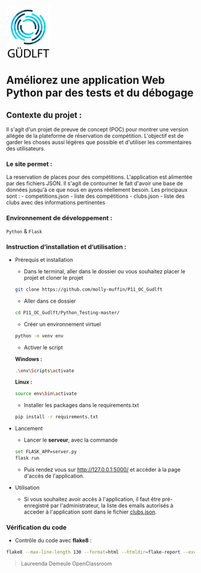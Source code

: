 ![Alt text](https://github.com/molly-muffin/P11_OC_Gudlft/blob/QA/Python_Testing-master/images/logo.png)

# Améliorez une application Web Python par des tests et du débogage

## Contexte du projet : 
Il s'agit d'un projet de preuve de concept (POC) pour montrer une version allégée de la plateforme de réservation de compétition. L'objectif est de garder les choses aussi légères que possible et d'utiliser les commentaires des utilisateurs.

### Le site permet  :
La reservation de places pour des compétitions.
L'application est alimentée par des fichiers JSON. Il s'agit de contourner le fait d'avoir une base de données jusqu'à ce que nous en ayons réellement besoin. Les principaux sont :
    - competitions.json - liste des compétitions
    - clubs.json - liste des clubs avec des informations pertinentes


### Environnement de développement :
`Python` & `Flask`


### Instruction d’installation et d’utilisation :
- Prérequis et installation
    - Dans le terminal, aller dans le dossier ou vous souhaitez placer le projet et cloner le projet 
    ```bash
    git clone https://github.com/molly-muffin/P11_OC_Gudlft
    ```
    - Aller dans ce dossier
    ```bash
    cd P11_OC_Gudlft/Python_Testing-master/
    ```
    - Créer un environnement virtuel
    ```bash
    python -m venv env
    ```
    - Activer le script
    
    **Windows :**
    ```bash
    .\env\Scripts\activate
    ```
    **Linux :**
    ```bash
    source env\bin\activate
    ```
    - Installer les packages dans le requirements.txt
    ```bash
    pip install -r requirements.txt
    ```

- Lancement
    - Lancer le  **serveur**, avec la commande
    ```bash
    set FLASK_APP=server.py
    flask run 
    ```
    - Puis rendez vous sur http://127.0.0.1:5000/ et accéder à la page d'accès de l'application.


- Utilisation
    - Si vous souhaitez avoir accès à l'application, il faut être pré-enregistré par l'administrateur, la liste des emails autorisés à acceder à l'application sont dans le fichier [clubs.json](https://github.com/molly-muffin/P11_OC_Gudlft/blob/QA/Python_Testing-master/clubs.json).


### Vérification du code
- Contrôle du code avec **flake8** :
```bash
flake8 --max-line-length 130 --format=html --htmldir=flake-report --exclude=migrations
```


> Laureenda Demeule
> OpenClassroom
